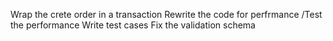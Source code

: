 Wrap the crete order in a transaction
Rewrite the code for perfrmance /Test the performance
Write test cases
Fix the validation schema
